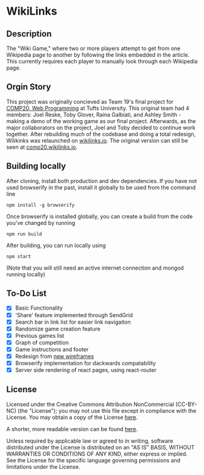 # WikiLinks

## Description

The "Wiki Game," where two or more players attempt to get from one Wikipedia page to another by following the links embedded in the article. This currently requires each player to manually look through each Wikipedia page.

## Orgin Story

This project was originally concieved as Team 19's final project for [COMP20, Web Programming](https://tuftsdev.github.io/WebProgramming/) at Tufts University. This original team had 4 members: Joel Reske, Toby Glover, Raina Galbiati, and Ashley Smith - making a demo of the working game as our final project. Afterwards, as the major collaborators on the project, Joel and Toby decided to continue work together. After rebuilding much of the codebase and doing a total redesign, Wilikinks was relaunched on [wikilinks.io](http://wikilinks.io). The original version can still be seen at [comp20.wikilinks.io](http://comp20.wikilinks.io).

## Building locally

After cloning, install both production and dev dependencies. If you have not used browserify in the past, install it globally to be used from the command line
```
npm install -g browserify
```

Once browserify is installed globally, you can create a build from the code you've changed by running
```
npm run build
```

After building, you can run locally using 
```
npm start
```
(Note that you will still need an active internet connection and mongod running locally)

## To-Do List

- [x] Basic Functionality
- [x] 'Share' feature implemented through SendGrid
- [x] Search bar in link list for easier link navigaiton
- [x] Randomize game creation feature
- [x] Previous games list
- [x] Graph of competition
- [x] Game instructions and footer
- [x] Redesign from [new wireframes](Wireframes/wireframes2.pdf)
- [x] Browserify implementation for dackwards compatability
- [x] Server side rendering of react pages, using react-router

## License

Licensed under the Creative Commons Attribution NonCommercial (CC-BY-NC) (the "License"); you may not use this file except in compliance with the License. You may obtain a copy of the License [here](https://creativecommons.org/licenses/by-nc/3.0/legalcode). 

A shorter, more readable version can be found [here](https://creativecommons.org/licenses/by-nc/3.0/).

Unless required by applicable law or agreed to in writing, software distributed under the License is distributed on an "AS IS" BASIS, WITHOUT WARRANTIES OR CONDITIONS OF ANY KIND, either express or implied. See the License for the specific language governing permissions and limitations under the License.